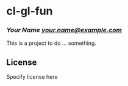# cl-gl-fun
### _Your Name <your.name@example.com>_

This is a project to do ... something.

## License

Specify license here

